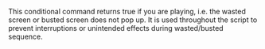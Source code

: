 This conditional command returns true if you are playing, i.e. the wasted screen or busted screen does not pop up. It is used throughout the script to prevent interruptions or unintended effects during wasted/busted sequence.
